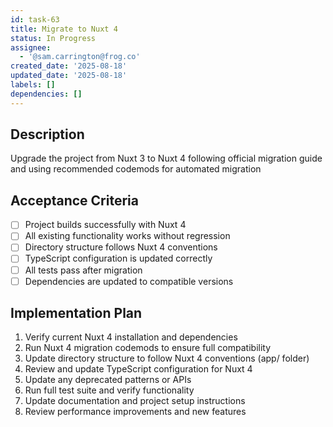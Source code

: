 ```yaml
---
id: task-63
title: Migrate to Nuxt 4
status: In Progress
assignee:
  - '@sam.carrington@frog.co'
created_date: '2025-08-18'
updated_date: '2025-08-18'
labels: []
dependencies: []
---
```


## Description

Upgrade the project from Nuxt 3 to Nuxt 4 following official migration guide and using recommended codemods for automated migration

## Acceptance Criteria

- [ ] Project builds successfully with Nuxt 4
- [ ] All existing functionality works without regression
- [ ] Directory structure follows Nuxt 4 conventions
- [ ] TypeScript configuration is updated correctly
- [ ] All tests pass after migration
- [ ] Dependencies are updated to compatible versions

## Implementation Plan

1. Verify current Nuxt 4 installation and dependencies
2. Run Nuxt 4 migration codemods to ensure full compatibility
3. Update directory structure to follow Nuxt 4 conventions (app/ folder)
4. Review and update TypeScript configuration for Nuxt 4
5. Update any deprecated patterns or APIs
6. Run full test suite and verify functionality
7. Update documentation and project setup instructions
8. Review performance improvements and new features
